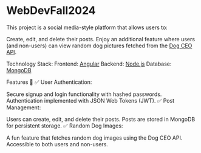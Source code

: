 # WebDevFall2024

This project is a social media-style platform that allows users to:

Create, edit, and delete their posts.
Enjoy an additional feature where users (and non-users) can view random dog pictures fetched from the [Dog CEO API](https://dog.ceo/api/breeds/image/random).

Technology Stack:
Frontend: [Angular](https://angular.dev/)
Backend: [Node.js](https://nodejs.org/en)
Database: [MongoDB](https://www.mongodb.com/)

Features 📌
✅ User Authentication:

Secure signup and login functionality with hashed passwords.
Authentication implemented with JSON Web Tokens (JWT).
✅ Post Management:

Users can create, edit, and delete their posts.
Posts are stored in MongoDB for persistent storage.
✅ Random Dog Images:

A fun feature that fetches random dog images using the Dog CEO API.
Accessible to both users and non-users.

> > > > > > >
